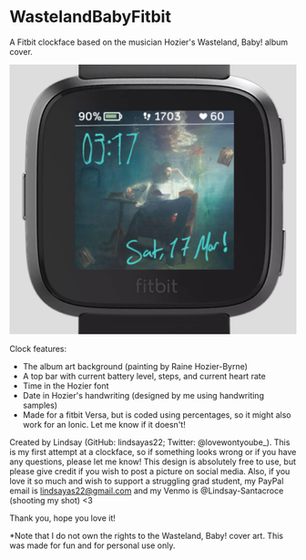 # WastelandBabyFitbit

A Fitbit clockface based on the musician Hozier's Wasteland, Baby! album cover. 

![Wasteland, Baby! Fitbit clockface](https://github.com/lindsayas22/WastelandBabyFitbit/blob/master/Wasteland%2C%20Baby!%20Clock%20Face%20Screenshot.PNG)

Clock features:
* The album art background (painting by Raine Hozier-Byrne)  
* A top bar with current battery level, steps, and current heart rate  
* Time in the Hozier font  
* Date in Hozier's handwriting (designed by me using handwriting samples)  
* Made for a fitbit Versa, but is coded using percentages, so it might also work for an Ionic. Let me know if it doesn't!  
  
Created by Lindsay (GitHub: lindsayas22; Twitter: @lovewontyoube_). This is my first attempt at a clockface, so if something looks wrong or if you have any questions, please let me know! This design is absolutely free to use, but please give credit if you wish to post a picture on social media. Also, if you love it so much and wish to support a struggling grad student, my PayPal email is lindsayas22@gmail.com and my Venmo is @Lindsay-Santacroce (shooting my shot) <3

Thank you, hope you love it!

*Note that I do not own the rights to the Wasteland, Baby! cover art. This was made for fun and for personal use only.
